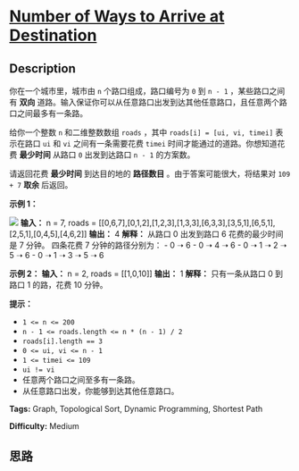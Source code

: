 # [Number of Ways to Arrive at Destination][title]

## Description

你在一个城市里，城市由 `n` 个路口组成，路口编号为 `0` 到 `n - 1` ，某些路口之间有 **双向**
道路。输入保证你可以从任意路口出发到达其他任意路口，且任意两个路口之间最多有一条路。

给你一个整数 `n` 和二维整数数组 `roads` ，其中 `roads[i] = [ui, vi, timei]` 表示在路口 `ui` 和 `vi`
之间有一条需要花费 `timei` 时间才能通过的道路。你想知道花费 **最少时间**  从路口 `0` 出发到达路口 `n - 1` 的方案数。

请返回花费 **最少时间**  到达目的地的 **路径数目**  。由于答案可能很大，将结果对 `109 + 7`  **取余**  后返回。



**示例 1：**

![](https://assets.leetcode.com/uploads/2021/07/17/graph2.png)
            **输入：** n = 7, roads = [[0,6,7],[0,1,2],[1,2,3],[1,3,3],[6,3,3],[3,5,1],[6,5,1],[2,5,1],[0,4,5],[4,6,2]]    **输出：** 4    **解释：** 从路口 0 出发到路口 6 花费的最少时间是 7 分钟。    四条花费 7 分钟的路径分别为：    - 0 ➝ 6    - 0 ➝ 4 ➝ 6    - 0 ➝ 1 ➝ 2 ➝ 5 ➝ 6    - 0 ➝ 1 ➝ 3 ➝ 5 ➝ 6    

**示例 2：**
            **输入：** n = 2, roads = [[1,0,10]]    **输出：** 1    **解释：** 只有一条从路口 0 到路口 1 的路，花费 10 分钟。    



**提示：**

  * `1 <= n <= 200`
  * `n - 1 <= roads.length <= n * (n - 1) / 2`
  * `roads[i].length == 3`
  * `0 <= ui, vi <= n - 1`
  * `1 <= timei <= 109`
  * `ui != vi`
  * 任意两个路口之间至多有一条路。
  * 从任意路口出发，你能够到达其他任意路口。


**Tags:** Graph, Topological Sort, Dynamic Programming, Shortest Path

**Difficulty:** Medium

## 思路

[title]: https://leetcode-cn.com/problems/number-of-ways-to-arrive-at-destination
